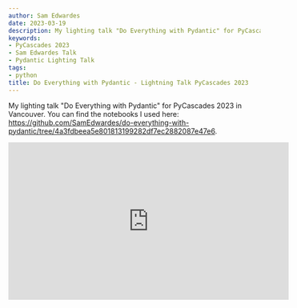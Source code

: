 ```yaml
---
author: Sam Edwardes
date: 2023-03-19
description: My lighting talk "Do Everything with Pydantic" for PyCascades 2023 in Vancouver.
keywords:
- PyCascades 2023
- Sam Edwardes Talk
- Pydantic Lighting Talk
tags:
- python
title: Do Everything with Pydantic - Lightning Talk PyCascades 2023
---
```


My lighting talk "Do Everything with Pydantic" for PyCascades 2023 in Vancouver. You can find the notebooks I used here: <https://github.com/SamEdwardes/do-everything-with-pydantic/tree/4a3fdbeea5e801813199282df7ec2882087e47e6>.

<iframe width="560" height="315" src="https://www.youtube.com/embed/i-EHx0WSsBM?start=655" title="YouTube video player" frameborder="0" allow="accelerometer; autoplay; clipboard-write; encrypted-media; gyroscope; picture-in-picture; web-share" allowfullscreen></iframe>
